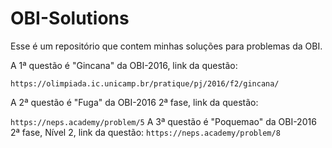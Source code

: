 # OBI-Solutions
Esse é um repositório que contem minhas soluções para problemas da OBI.

A 1ª questão é "Gincana" da OBI-2016, link da questão:

`https://olimpiada.ic.unicamp.br/pratique/pj/2016/f2/gincana/`

A 2ª questão é "Fuga" da OBI-2016 2ª fase, link da questão:

`https://neps.academy/problem/5`
A 3ª questão é "Poquemao" da OBI-2016 2ª fase, Nível 2, link da questão:
`https://neps.academy/problem/8`
